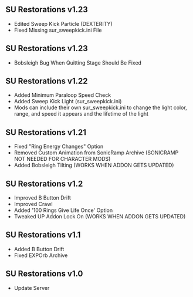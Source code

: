 ## SU Restorations v1.23
- Edited Sweep Kick Particle (DEXTERITY)
- Fixed Missing sur_sweepkick.ini File

## SU Restorations v1.23
- Bobsleigh Bug When Quitting Stage Should Be Fixed

## SU Restorations v1.22
- Added Minimum Paraloop Speed Check
- Added Sweep Kick Light (sur_sweepkick.ini)
- Mods can include their own sur_sweepkick.ini to change the light color, range, and speed it appears and the lifetime of the light

## SU Restorations v1.21
- Fixed "Ring Energy Changes" Option
- Removed Custom Animation from SonicRamp Archive (SONICRAMP NOT NEEDED FOR CHARACTER MODS)
- Added Bobsleigh Tilting (WORKS WHEN ADDON GETS UPDATED)

## SU Restorations v1.2
- Improved B Button Drift
- Improved Crawl
- Added '100 Rings Give Life Once' Option
- Tweaked UP Addon Lock On (WORKS WHEN ADDON GETS UPDATED)

## SU Restorations v1.1
- Added B Button Drift
- Fixed EXPOrb Archive

## SU Restorations v1.0
- Update Server

